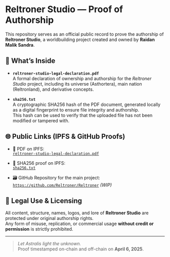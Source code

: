 # Reltroner Studio — Proof of Authorship

This repository serves as an official public record to prove the authorship of **Reltroner Studio**, a worldbuilding project created and owned by **Raidan Malik Sandra**.

## 📜 What’s Inside

- **`reltroner-studio-legal-declaration.pdf`**  
  A formal declaration of ownership and authorship for the *Reltroner Studio* project, including its universe (Asthortera), main nation (Reltronland), and derivative concepts.

- **`sha256.txt`**  
  A cryptographic SHA256 hash of the PDF document, generated locally as a digital fingerprint to ensure file integrity and authorship.  
  This hash can be used to verify that the uploaded file has not been modified or tampered with.

## 🌐 Public Links (IPFS & GitHub Proofs)

- 📄 PDF on IPFS:  
  [`reltroner-studio-legal-declaration.pdf`](https://bafybeib3wnhcrc4e3lg2f7wdiew3hrpwumdigsa5ltm3v5ap23l7apszv4.ipfs.w3s.link/reltroner-studio-legal-declaration.pdf)

- 🔐 SHA256 proof on IPFS:  
  [`sha256.txt`](https://bafybeidnlxfs3xac2pf6fggvnqqwe5broy5uiug2cklkshnch74r22axta.ipfs.w3s.link/sha256.txt)

- 🗃️ GitHub Repository for the main project:  
  [`https://github.com/Reltroner/Reltroner`](https://github.com/Reltroner/Reltroner) *(WIP)*

## 🧾 Legal Use & Licensing

All content, structure, names, logos, and lore of **Reltroner Studio** are protected under original authorship rights.  
Any form of misuse, replication, or commercial usage **without credit or permission** is strictly prohibited.

---

> _Let Astralis light the unknown._  
> Proof timestamped on-chain and off-chain on **April 6, 2025**.
